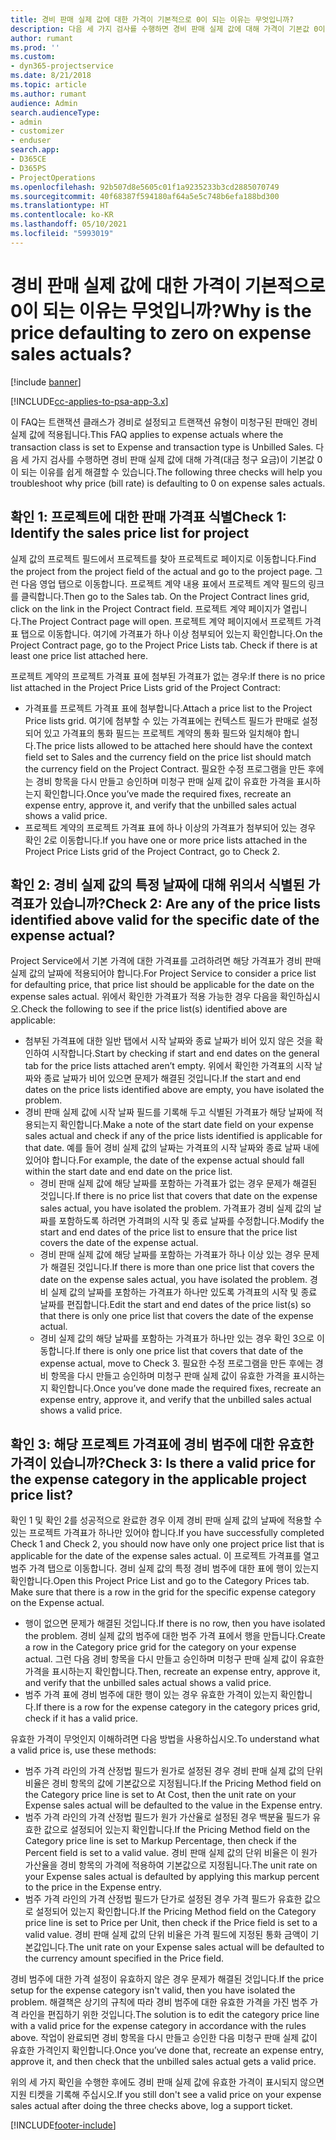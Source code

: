 ```yaml
---
title: 경비 판매 실제 값에 대한 가격이 기본적으로 0이 되는 이유는 무엇입니까?
description: 다음 세 가지 검사를 수행하면 경비 판매 실제 값에 대해 가격이 기본값 0이 되는 이유를 쉽게 해결할 수 있습니다.
author: rumant
ms.prod: ''
ms.custom:
- dyn365-projectservice
ms.date: 8/21/2018
ms.topic: article
ms.author: rumant
audience: Admin
search.audienceType:
- admin
- customizer
- enduser
search.app:
- D365CE
- D365PS
- ProjectOperations
ms.openlocfilehash: 92b507d8e5605c01f1a9235233b3cd2885070749
ms.sourcegitcommit: 40f68387f594180af64a5e5c748b6efa188bd300
ms.translationtype: HT
ms.contentlocale: ko-KR
ms.lasthandoff: 05/10/2021
ms.locfileid: "5993019"
---
```

# <a name="why-is-the-price-defaulting-to-zero-on-expense-sales-actuals"></a><span data-ttu-id="74814-103">경비 판매 실제 값에 대한 가격이 기본적으로 0이 되는 이유는 무엇입니까?</span><span class="sxs-lookup"><span data-stu-id="74814-103">Why is the price defaulting to zero on expense sales actuals?</span></span>

[!include [banner](../includes/psa-now-project-operations.md)]

[!INCLUDE[cc-applies-to-psa-app-3.x](../includes/cc-applies-to-psa-app-3x.md)]

<span data-ttu-id="74814-104">이 FAQ는 트랜잭션 클래스가 경비로 설정되고 트랜잭션 유형이 미청구된 판매인 경비 실제 값에 적용됩니다.</span><span class="sxs-lookup"><span data-stu-id="74814-104">This FAQ applies to expense actuals where the transaction class is set to Expense and transaction type is Unbilled Sales.</span></span> <span data-ttu-id="74814-105">다음 세 가지 검사를 수행하면 경비 판매 실제 값에 대해 가격(대금 청구 요금)이 기본값 0이 되는 이유를 쉽게 해결할 수 있습니다.</span><span class="sxs-lookup"><span data-stu-id="74814-105">The following three checks will help you troubleshoot why price (bill rate) is defaulting to 0 on expense sales actuals.</span></span>

## <a name="check-1-identify-the-sales-price-list-for-project"></a><span data-ttu-id="74814-106">확인 1: 프로젝트에 대한 판매 가격표 식별</span><span class="sxs-lookup"><span data-stu-id="74814-106">Check 1: Identify the sales price list for project</span></span>

<span data-ttu-id="74814-107">실제 값의 프로젝트 필드에서 프로젝트를 찾아 프로젝트로 페이지로 이동합니다.</span><span class="sxs-lookup"><span data-stu-id="74814-107">Find the project from the project field of the actual and go to the project page.</span></span> <span data-ttu-id="74814-108">그런 다음 영업 탭으로 이동합니다. 프로젝트 계약 내용 표에서 프로젝트 계약 필드의 링크를 클릭합니다.</span><span class="sxs-lookup"><span data-stu-id="74814-108">Then go to the Sales tab. On the Project Contract lines grid, click on the link in the Project Contract field.</span></span> <span data-ttu-id="74814-109">프로젝트 계약 페이지가 열립니다.</span><span class="sxs-lookup"><span data-stu-id="74814-109">The Project Contract page will open.</span></span> <span data-ttu-id="74814-110">프로젝트 계약 페이지에서 프로젝트 가격표 탭으로 이동합니다. 여기에 가격표가 하나 이상 첨부되어 있는지 확인합니다.</span><span class="sxs-lookup"><span data-stu-id="74814-110">On the Project Contract page, go to the Project Price Lists tab. Check if there is at least one price list attached here.</span></span>

<span data-ttu-id="74814-111">프로젝트 계약의 프로젝트 가격표 표에 첨부된 가격표가 없는 경우:</span><span class="sxs-lookup"><span data-stu-id="74814-111">If there is no price list attached in the Project Price Lists grid of the Project Contract:</span></span>

- <span data-ttu-id="74814-112">가격표를 프로젝트 가격표 표에 첨부합니다.</span><span class="sxs-lookup"><span data-stu-id="74814-112">Attach a price list to the Project Price lists grid.</span></span> <span data-ttu-id="74814-113">여기에 첨부할 수 있는 가격표에는 컨텍스트 필드가 판매로 설정되어 있고 가격표의 통화 필드는 프로젝트 계약의 통화 필드와 일치해야 합니다.</span><span class="sxs-lookup"><span data-stu-id="74814-113">The price lists allowed to be attached here should have the context field set to Sales and the currency field on the price list should match the currency field on the Project Contract.</span></span> <span data-ttu-id="74814-114">필요한 수정 프로그램을 만든 후에는 경비 항목을 다시 만들고 승인하며 미청구 판매 실제 값이 유효한 가격을 표시하는지 확인합니다.</span><span class="sxs-lookup"><span data-stu-id="74814-114">Once you’ve made the required fixes, recreate an expense entry, approve it, and verify that the unbilled sales actual shows a valid price.</span></span>
- <span data-ttu-id="74814-115">프로젝트 계약의 프로젝트 가격표 표에 하나 이상의 가격표가 첨부되어 있는 경우 확인 2로 이동합니다.</span><span class="sxs-lookup"><span data-stu-id="74814-115">If you have one or more price lists attached in the Project Price Lists grid of the Project Contract, go to Check 2.</span></span>

## <a name="check-2-are-any-of-the-price-lists-identified-above-valid-for-the-specific-date-of-the-expense-actual"></a><span data-ttu-id="74814-116">확인 2: 경비 실제 값의 특정 날짜에 대해 위의서 식별된 가격표가 있습니까?</span><span class="sxs-lookup"><span data-stu-id="74814-116">Check 2: Are any of the price lists identified above valid for the specific date of the expense actual?</span></span>

<span data-ttu-id="74814-117">Project Service에서 기본 가격에 대한 가격표를 고려하려면 해당 가격표가 경비 판매 실제 값의 날짜에 적용되어야 합니다.</span><span class="sxs-lookup"><span data-stu-id="74814-117">For Project Service to consider a price list for defaulting price, that price list should be applicable for the date on the expense sales actual.</span></span> <span data-ttu-id="74814-118">위에서 확인한 가격표가 적용 가능한 경우 다음을 확인하십시오.</span><span class="sxs-lookup"><span data-stu-id="74814-118">Check the following to see if the price list(s) identified above are applicable:</span></span>

- <span data-ttu-id="74814-119">첨부된 가격표에 대한 일반 탭에서 시작 날짜와 종료 날짜가 비어 있지 않은 것을 확인하여 시작합니다.</span><span class="sxs-lookup"><span data-stu-id="74814-119">Start by checking if start and end dates on the general tab for the price lists attached aren’t empty.</span></span> <span data-ttu-id="74814-120">위에서 확인한 가격표의 시작 날짜와 종료 날짜가 비어 있으면 문제가 해결된 것입니다.</span><span class="sxs-lookup"><span data-stu-id="74814-120">If the start and end dates on the price lists identified above are empty, you have isolated the problem.</span></span> 
- <span data-ttu-id="74814-121">경비 판매 실제 값에 시작 날짜 필드를 기록해 두고 식별된 가격표가 해당 날짜에 적용되는지 확인합니다.</span><span class="sxs-lookup"><span data-stu-id="74814-121">Make a note of the start date field on your expense sales actual and check if any of the price lists identified is applicable for that date.</span></span> <span data-ttu-id="74814-122">예를 들어 경비 실제 값의 날짜는 가격표의 시작 날짜와 종료 날짜 내에 있어야 합니다.</span><span class="sxs-lookup"><span data-stu-id="74814-122">For example, the date of the expense actual should fall within the start date and end date on the price list.</span></span> 
    - <span data-ttu-id="74814-123">경비 판매 실제 값에 해당 날짜를 포함하는 가격표가 없는 경우 문제가 해결된 것입니다.</span><span class="sxs-lookup"><span data-stu-id="74814-123">If there is no price list that covers that date on the expense sales actual, you have isolated the problem.</span></span> <span data-ttu-id="74814-124">가격표가 경비 실제 값의 날짜를 포함하도록 하려면 가격펴의 시작 및 종료 날짜를 수정합니다.</span><span class="sxs-lookup"><span data-stu-id="74814-124">Modify the start and end dates of the price list to ensure that the price list covers the date of the expense actual.</span></span> 
    - <span data-ttu-id="74814-125">경비 판매 실제 값에 해당 날짜를 포함하는 가격표가 하나 이상 있는 경우 문제가 해결된 것입니다.</span><span class="sxs-lookup"><span data-stu-id="74814-125">If there is more than one price list that covers the date on the expense sales actual, you have isolated the problem.</span></span> <span data-ttu-id="74814-126">경비 실제 값의 날짜를 포함하는 가격표가 하나만 있도록 가격표의 시작 및 종료 날짜를 편집합니다.</span><span class="sxs-lookup"><span data-stu-id="74814-126">Edit the start and end dates of the price list(s) so that there is only one price list that covers the date of the expense actual.</span></span> 
    - <span data-ttu-id="74814-127">경비 실제 값의 해당 날짜를 포함하는 가격표가 하나만 있는 경우 확인 3으로 이동합니다.</span><span class="sxs-lookup"><span data-stu-id="74814-127">If there is only one price list that covers that date of the expense actual, move to Check 3.</span></span>
<span data-ttu-id="74814-128">필요한 수정 프로그램을 만든 후에는 경비 항목을 다시 만들고 승인하며 미청구 판매 실제 값이 유효한 가격을 표시하는지 확인합니다.</span><span class="sxs-lookup"><span data-stu-id="74814-128">Once you’ve done made the required fixes, recreate an expense entry, approve it, and verify that the unbilled sales actual shows a valid price.</span></span>

## <a name="check-3-is-there-a-valid-price-for-the-expense-category-in-the-applicable-project-price-list"></a><span data-ttu-id="74814-129">확인 3: 해당 프로젝트 가격표에 경비 범주에 대한 유효한 가격이 있습니까?</span><span class="sxs-lookup"><span data-stu-id="74814-129">Check 3: Is there a valid price for the expense category in the applicable project price list?</span></span> 

<span data-ttu-id="74814-130">확인 1 및 확인 2를 성공적으로 완료한 경우 이제 경비 판매 실제 값의 날짜에 적용할 수 있는 프로젝트 가격표가 하나만 있어야 합니다.</span><span class="sxs-lookup"><span data-stu-id="74814-130">If you have successfully completed Check 1 and Check 2, you should now have only one project price list that is applicable for the date of the expense sales actual.</span></span> <span data-ttu-id="74814-131">이 프로젝트 가격표를 열고 범주 가격 탭으로 이동합니다. 경비 실제 값의 특정 경비 범주에 대한 표에 행이 있는지 확인합니다.</span><span class="sxs-lookup"><span data-stu-id="74814-131">Open this Project Price List and go to the Category Prices tab. Make sure that there is a row in the grid for the specific expense category on the Expense actual.</span></span>
 
- <span data-ttu-id="74814-132">행이 없으면 문제가 해결된 것입니다.</span><span class="sxs-lookup"><span data-stu-id="74814-132">If there is no row, then you have isolated the problem.</span></span> <span data-ttu-id="74814-133">경비 실제 값의 범주에 대한 범주 가격 표에서 행을 만듭니다.</span><span class="sxs-lookup"><span data-stu-id="74814-133">Create a row in the Category price grid for the category on your expense actual.</span></span> <span data-ttu-id="74814-134">그런 다음 경비 항목을 다시 만들고 승인하며 미청구 판매 실제 값이 유효한 가격을 표시하는지 확인합니다.</span><span class="sxs-lookup"><span data-stu-id="74814-134">Then, recreate an expense entry, approve it, and verify that the unbilled sales actual shows a valid price.</span></span> 
- <span data-ttu-id="74814-135">범주 가격 표에 경비 범주에 대한 행이 있는 경우 유효한 가격이 있는지 확인합니다.</span><span class="sxs-lookup"><span data-stu-id="74814-135">If there is a row for the expense category in the category prices grid, check if it has a valid price.</span></span>

<span data-ttu-id="74814-136">유효한 가격이 무엇인지 이해하려면 다음 방법을 사용하십시오.</span><span class="sxs-lookup"><span data-stu-id="74814-136">To understand what a valid price is, use these methods:</span></span>

- <span data-ttu-id="74814-137">범주 가격 라인의 가격 산정법 필드가 원가로 설정된 경우 경비 판매 실제 값의 단위 비율은 경비 항목의 값에 기본값으로 지정됩니다.</span><span class="sxs-lookup"><span data-stu-id="74814-137">If the Pricing Method field on the Category price line is set to At Cost, then the unit rate on your Expense sales actual will be defaulted to the value in the Expense entry.</span></span>
- <span data-ttu-id="74814-138">범주 가격 라인의 가격 산정법 필드가 원가 가산율로 설정된 경우 백분율 필드가 유효한 값으로 설정되어 있는지 확인합니다.</span><span class="sxs-lookup"><span data-stu-id="74814-138">If the Pricing Method field on the Category price line is set to Markup Percentage, then check if the Percent field is set to a valid value.</span></span> <span data-ttu-id="74814-139">경비 판매 실제 값의 단위 비율은 이 원가 가산율을 경비 항목의 가격에 적용하여 기본값으로 지정됩니다.</span><span class="sxs-lookup"><span data-stu-id="74814-139">The unit rate on your Expense sales actual is defaulted by applying this markup percent to the price in the Expense entry.</span></span>
- <span data-ttu-id="74814-140">범주 가격 라인의 가격 산정법 필드가 단가로 설정된 경우 가격 필드가 유효한 값으로 설정되어 있는지 확인합니다.</span><span class="sxs-lookup"><span data-stu-id="74814-140">If the Pricing Method field on the Category price line is set to Price per Unit, then check if the Price field is set to a valid value.</span></span> <span data-ttu-id="74814-141">경비 판매 실제 값의 단위 비율은 가격 필드에 지정된 통화 금액이 기본값입니다.</span><span class="sxs-lookup"><span data-stu-id="74814-141">The unit rate on your Expense sales actual will be defaulted to the currency amount specified in the Price field.</span></span>

<span data-ttu-id="74814-142">경비 범주에 대한 가격 설정이 유효하지 않은 경우 문제가 해결된 것입니다.</span><span class="sxs-lookup"><span data-stu-id="74814-142">If the price setup for the expense category isn't valid, then you have isolated the problem.</span></span> <span data-ttu-id="74814-143">해결책은 상기의 규칙에 따라 경비 범주에 대한 유효한 가격을 가진 범주 가격 라인을 편집하기 위한 것입니다.</span><span class="sxs-lookup"><span data-stu-id="74814-143">The solution is to edit the category price line with a valid price for the expense category in accordance with the rules above.</span></span> <span data-ttu-id="74814-144">작업이 완료되면 경비 항목을 다시 만들고 승인한 다음 미청구 판매 실제 값이 유효한 가격인지 확인합니다.</span><span class="sxs-lookup"><span data-stu-id="74814-144">Once you’ve done that, recreate an expense entry, approve it, and then check that the unbilled sales actual gets a valid price.</span></span>

<span data-ttu-id="74814-145">위의 세 가지 확인을 수행한 후에도 경비 판매 실제 값에 유효한 가격이 표시되지 않으면 지원 티켓을 기록해 주십시오.</span><span class="sxs-lookup"><span data-stu-id="74814-145">If you still don't see a valid price on your expense sales actual after doing the three checks above, log a support ticket.</span></span>




[!INCLUDE[footer-include](../includes/footer-banner.md)]